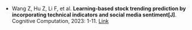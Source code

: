 * Wang Z, Hu Z, Li F, et al. <b>Learning-based stock trending prediction by incorporating technical indicators and social media sentiment[J]</b>. Cognitive Computation, 2023: 1-11. [Link](https://link.springer.com/article/10.1007/s12559-023-10125-8)
